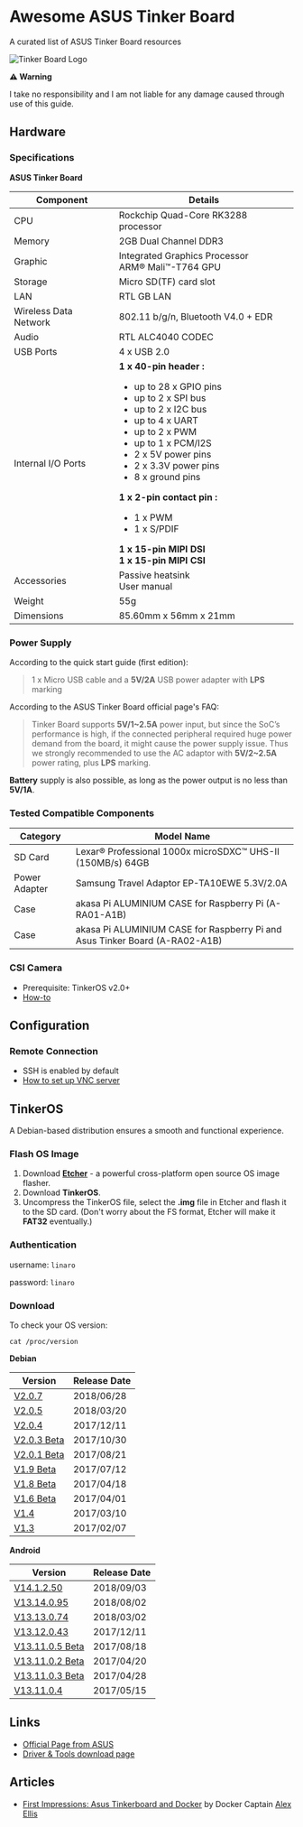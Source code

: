 # Awesome ASUS Tinker Board
A curated list of ASUS Tinker Board resources

![Tinker Board Logo](https://github.com/thyrlian/awesome-asus-tinker-board/blob/master/resources/images/tinker_board_logo.png)

**⚠ Warning**

I take no responsibility and I am not liable for any damage caused through use of this guide.

## Hardware

### Specifications

**ASUS Tinker Board**

| Component | Details |
| --- | --- |
| CPU | Rockchip Quad-Core RK3288 processor |
| Memory | 2GB Dual Channel DDR3 |
| Graphic | Integrated Graphics Processor<br/>ARM® Mali™-T764 GPU |
| Storage | Micro SD(TF) card slot |
| LAN | RTL GB LAN |
| Wireless Data Network | 802.11 b/g/n, Bluetooth V4.0 + EDR |
| Audio | RTL ALC4040 CODEC |
| USB Ports | 4 x USB 2.0 |
| Internal I/O Ports | **1 x 40-pin header :**<br/><ul><li>up to 28 x GPIO pins</li><li>up to 2 x SPI bus</li><li>up to 2 x I2C bus</li><li>up to 4 x UART</li><li>up to 2 x PWM</li><li>up to 1 x PCM/I2S</li><li>2 x 5V power pins</li><li>2 x 3.3V power pins</li><li>8 x ground pins</li></ul>**1 x 2-pin contact pin :**<br/><ul><li>1 x PWM</li><li>1 x S/PDIF</li></ul>**1 x 15-pin MIPI DSI**<br/>**1 x 15-pin MIPI CSI** |
| Accessories | Passive heatsink<br />User manual |
| Weight | 55g |
| Dimensions | 85.60mm x 56mm x 21mm |

### Power Supply

According to the quick start guide (first edition):
> 1 x Micro USB cable and a **5V/2A** USB power adapter with **LPS** marking

According to the ASUS Tinker Board official page's FAQ:
> Tinker Board supports **5V/1~2.5A** power input, but since the SoC’s performance is high, if the connected
peripheral required huge power demand from the board, it might cause the power supply issue.
Thus we strongly recommended to use the AC adaptor with **5V/2~2.5A** power rating, plus **LPS** marking.

**Battery** supply is also possible, as long as the power output is no less than **5V/1A**.

### Tested Compatible Components

| Category | Model Name |
| --- | --- |
| SD Card | Lexar® Professional 1000x microSDXC™ UHS-II (150MB/s) 64GB |
| Power Adapter | Samsung Travel Adaptor EP-TA10EWE 5.3V/2.0A |
| Case | akasa Pi ALUMINIUM CASE for Raspberry Pi (A-RA01-A1B) |
| Case | akasa Pi ALUMINIUM CASE for Raspberry Pi and Asus Tinker Board (A-RA02-A1B) |

### CSI Camera

* Prerequisite: TinkerOS v2.0+
* [How-to](https://tinkerboarding.co.uk/wiki/index.php?title=CSI-camera)

## Configuration

### Remote Connection

* SSH is enabled by default
* [How to set up VNC server](https://www.digitalocean.com/community/tutorials/how-to-set-up-vnc-server-on-debian-8)

## TinkerOS

A Debian-based distribution ensures a smooth and functional experience.

### Flash OS Image

1. Download [**Etcher**](https://etcher.io/) - a powerful cross-platform open source OS image flasher.
2. Download **TinkerOS**.
3. Uncompress the TinkerOS file, select the **.img** file in Etcher and flash it to the SD card.  (Don't worry about the FS format, Etcher will make it **FAT32** eventually.)

### Authentication

username: `linaro`

password: `linaro`

### Download

To check your OS version:
```shell
cat /proc/version
```

**Debian**

| Version | Release Date |
| --- | --- |
| [V2.0.7](http://dlcdnet.asus.com/pub/ASUS/mb/Embedded_IPC/TinkerBoard_S/20180622-tinker-board-linaro-stretch-alip-v2.0.7.img.zip) | 2018/06/28 |
| [V2.0.5](http://dlcdnet.asus.com/pub/ASUS/mb/Linux/TInker_Board/2GB/20180222-tinker-board-linaro-stretch-alip-v2.0.5.img.zip) | 2018/03/20 |
| [V2.0.4](http://dlcdnet.asus.com/pub/ASUS/mb/Linux/Tinker_Board_2GB/20171115-tinker-board-linaro-stretch-alip-v2.0.4.zip) | 2017/12/11 |
| [V2.0.3 Beta](http://dlcdnet.asus.com/pub/ASUS/mb/Linux/Tinker_Board_2GB/20170928-tinker-board-linaro-stretch-alip-v2.0.3.img.zip) | 2017/10/30 |
| [V2.0.1 Beta](http://dlcdnet.asus.com/pub/ASUS/mb/Linux/Tinker_Board_2GB/20170817-tinker-board-linaro-stretch-alip-v2.0.1.img.zip) | 2017/08/21 |
| [V1.9 Beta](http://dlcdnet.asus.com/pub/ASUS/mb/Linux/Tinker_Board_2GB/20170703-tinker-board-linaro-stretch-alip-v1.9.zip) | 2017/07/12 |
| [V1.8 Beta](http://dlcdnet.asus.com/pub/ASUS/mb/Linux/Tinker_Board_2GB/20170417-tinker-board-linaro-stretch-alip-v1.8.zip) | 2017/04/18 |
| [V1.6 Beta](http://dlcdnet.asus.com/pub/ASUS/mb/Linux/Tinker_Board_2GB/20170330-tinker-board-linaro-jessie-alip-v16.zip) | 2017/04/01 |
| [V1.4](http://dlcdnet.asus.com/pub/ASUS/mb/Linux/Tinker_Board_2GB/20170223-tinker-board-linaro-jessie-alip-v14.zip) | 2017/03/10 |
| [V1.3](http://dlcdnet.asus.com/pub/ASUS/mb/Linux/Tinker_Board_2GB/TinkerOS_Debian.zip) | 2017/02/07 |

**Android**

| Version | Release Date |
| --- | --- |
| [V14.1.2.50](https://dlcdnets.asus.com/pub/ASUS/mb/Linux/Tinker_Board_S/20180817-tinker-board-androidnougat-userdebug-v14.1.2.50.zip) | 2018/09/03 |
| [V13.14.0.95](http://dlcdnet.asus.com/pub/ASUS/mb/Linux/Tinker_Board_2GB/20180712-tinker-board-android-v13.14.0.95.img.zip) | 2018/08/02 |
| [V13.13.0.74](http://dlcdnet.asus.com/pub/ASUS/mb/Linux/Tinker_Board_2GB/20180206-tinker-board-android-v13.13.0.74.img.zip) | 2018/03/02 |
| [V13.12.0.43](http://dlcdnet.asus.com/pub/ASUS/mb/Linux/Tinker_Board_2GB/20171115-tinker-board-android-marshmallow-userdebug-v1312043.zip) | 2017/12/11 |
| [V13.11.0.5 Beta](http://dlcdnet.asus.com/pub/ASUS/mb/Linux/Tinker_Board_2GB/20170721tinkerboard-androidmarshmallow-userdebug-v131105.zip) | 2017/08/18 |
| [V13.11.0.2 Beta](http://dlcdnet.asus.com/pub/ASUS/mb/Linux/Tinker_Board_2GB/20170419-tinkerboard-android-marshmallow-userdebug131102.zip) | 2017/04/20 |
| [V13.11.0.3 Beta](http://dlcdnet.asus.com/pub/ASUS/mb/Linux/Tinker_Board_2GB/20170427-tinkerboardandroidmarshmallow-userdebug-v131103.zip) | 2017/04/28 |
| [V13.11.0.4](http://dlcdnet.asus.com/pub/ASUS/mb/Linux/Tinker_Board_2GB/20170511-tinker-board-android-marshmallow-userdebug-v131104.zip) | 2017/05/15 |

## Links

* [Official Page from ASUS](https://www.asus.com/Single-Board-Computer/Tinker-Board/)
* [Driver & Tools download page](https://www.asus.com/Single-Board-Computer/Tinker-Board/HelpDesk_Download/)

## Articles

* [First Impressions: Asus Tinkerboard and Docker](https://blog.alexellis.io/first-impressions-asus-tinkerboard/) by Docker Captain [Alex Ellis](https://github.com/alexellis)
